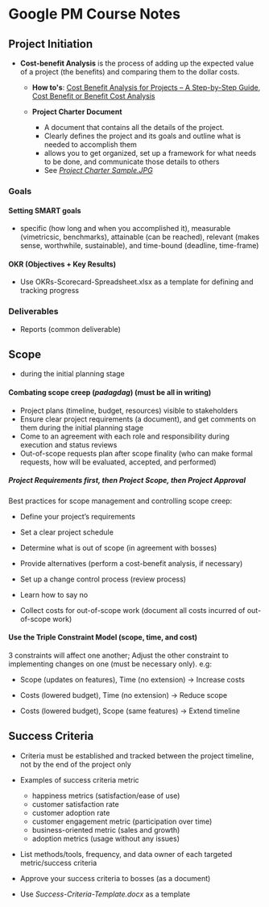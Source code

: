 # Google PM Course Notes

## Project Initiation

- **Cost-benefit Analysis** is the process of adding up the expected value of a project (the benefits) and comparing them to the dollar costs.
  
  - **How to's**: [Cost Benefit Analysis for Projects – A Step-by-Step Guide](https://www.projectmanager.com/blog/cost-benefit-analysis-for-projects-a-step-by-step-guide), [Cost Benefit or Benefit Cost Analysis](https://pmstudycircle.com/cost-benefit-or-benefit-cost-analysis/#:~:text=Cost-benefit%20analysis%20is%20a,during%20the%20project%20selection%20analysis)
  
  - **Project Charter Document**
    
    - A document that contains all the details of the project. 
    - Clearly defines the project and its goals and outline what is needed to accomplish them
    - allows you to get organized, set up a framework for what needs to be done, and communicate those details to others
    - See *[Project Charter Sample.JPG](https://github.com/ralmario/googlepmguide/blob/e441590e578e086ed23739327b8c5a3dd43d7e05/Documents/Project%20Initiation/Project%20Charter%20Sample.jpg)*

### Goals

#### Setting SMART goals

- specific (how long and when you accomplished it), measurable (vimetricsic, benchmarks), attainable (can be reached), relevant (makes sense, worthwhile, sustainable), and time-bound (deadline, time-frame)

#### OKR (Objectives + Key Results)

- Use OKRs-Scorecard-Spreadsheet.xlsx as a template for defining and tracking progress

### Deliverables

- Reports (common deliverable)    

## Scope

- during the  initial planning stage

#### Combating scope creep (*padagdag*) (must be all in writing)

- Project plans (timeline, budget, resources) visible to stakeholders
- Ensure clear project requirements (a document), and get comments on them during the initial planning stage
- Come to an agreement with each role and responsibility during execution and status reviews
- Out-of-scope requests plan after scope finality (who can make formal requests, how will be evaluated, accepted, and performed)

##### **Project Requirements first, then Project Scope, then Project Approval**

Best practices for scope management and controlling scope creep:

- Define your project’s requirements

- Set a clear project schedule

- Determine what is out of scope (in agreement with bosses)

- Provide alternatives (perform a cost-benefit analysis, if necessary)

- Set up a change control process (review process)

- Learn how to say no

- Collect costs for out-of-scope work (document all costs incurred of out-of-scope work)

#### Use the Triple Constraint Model (scope, time, and cost)

3 constraints will affect one another; Adjust the other constraint to implementing changes on one (must be necessary only). e.g:

- Scope (updates on features), Time (no extension) -> Increase costs

- Costs (lowered budget), Time (no extension) -> Reduce scope

- Costs (lowered budget), Scope (same features) -> Extend timeline

## Success Criteria

- Criteria must be established and tracked between the project timeline, not by the end of the project only

- Examples of success criteria metric
  
  - happiness metrics (satisfaction/ease of use)
  - customer satisfaction rate
  - customer adoption rate
  - customer engagement metric (participation over time)
  - business-oriented metric (sales and growth)
  - adoption metrics (usage without any issues)

- List methods/tools, frequency, and data owner of each targeted metric/success criteria

- Approve your success criteria to bosses (as a document)

- Use *Success-Criteria-Template.docx* as a template